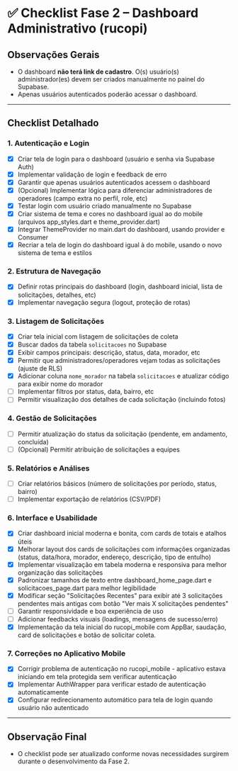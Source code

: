 # ✅ Checklist Fase 2 – Dashboard Administrativo (rucopi)

## Observações Gerais
- O dashboard **não terá link de cadastro**. O(s) usuário(s) administrador(es) devem ser criados manualmente no painel do Supabase.
- Apenas usuários autenticados poderão acessar o dashboard.

---

## Checklist Detalhado

### 1. Autenticação e Login
- [x] Criar tela de login para o dashboard (usuário e senha via Supabase Auth)
- [x] Implementar validação de login e feedback de erro
- [x] Garantir que apenas usuários autenticados acessem o dashboard
- [x] (Opcional) Implementar lógica para diferenciar administradores de operadores (campo extra no perfil, role, etc)
- [x] Testar login com usuário criado manualmente no Supabase
- [x] Criar sistema de tema e cores no dashboard igual ao do mobile (arquivos app_styles.dart e theme_provider.dart)
- [x] Integrar ThemeProvider no main.dart do dashboard, usando provider e Consumer
- [x] Recriar a tela de login do dashboard igual à do mobile, usando o novo sistema de tema e estilos

### 2. Estrutura de Navegação
- [x] Definir rotas principais do dashboard (login, dashboard inicial, lista de solicitações, detalhes, etc)
- [x] Implementar navegação segura (logout, proteção de rotas)

### 3. Listagem de Solicitações
- [x] Criar tela inicial com listagem de solicitações de coleta
- [x] Buscar dados da tabela `solicitacoes` no Supabase
- [x] Exibir campos principais: descrição, status, data, morador, etc
- [x] Permitir que administradores/operadores vejam todas as solicitações (ajuste de RLS)
- [x] Adicionar coluna `nome_morador` na tabela `solicitacoes` e atualizar código para exibir nome do morador
- [ ] Implementar filtros por status, data, bairro, etc
- [ ] Permitir visualização dos detalhes de cada solicitação (incluindo fotos)

### 4. Gestão de Solicitações
- [ ] Permitir atualização do status da solicitação (pendente, em andamento, concluída)
- [ ] (Opcional) Permitir atribuição de solicitações a equipes

### 5. Relatórios e Análises
- [ ] Criar relatórios básicos (número de solicitações por período, status, bairro)
- [ ] Implementar exportação de relatórios (CSV/PDF)

### 6. Interface e Usabilidade
- [x] Criar dashboard inicial moderna e bonita, com cards de totais e atalhos úteis
- [x] Melhorar layout dos cards de solicitações com informações organizadas (status, data/hora, morador, endereço, descrição, tipo de entulho)
- [x] Implementar visualização em tabela moderna e responsiva para melhor organização das solicitações
- [x] Padronizar tamanhos de texto entre dashboard_home_page.dart e solicitacoes_page.dart para melhor legibilidade
- [x] Modificar seção "Solicitações Recentes" para exibir até 3 solicitações pendentes mais antigas com botão "Ver mais X solicitações pendentes"
- [ ] Garantir responsividade e boa experiência de uso
- [ ] Adicionar feedbacks visuais (loadings, mensagens de sucesso/erro)
- [x] Implementação da tela inicial do rucopi_mobile com AppBar, saudação, card de solicitações e botão de solicitar coleta.

### 7. Correções no Aplicativo Mobile
- [x] Corrigir problema de autenticação no rucopi_mobile - aplicativo estava iniciando em tela protegida sem verificar autenticação
- [x] Implementar AuthWrapper para verificar estado de autenticação automaticamente
- [x] Configurar redirecionamento automático para tela de login quando usuário não autenticado

---

## Observação Final
- O checklist pode ser atualizado conforme novas necessidades surgirem durante o desenvolvimento da Fase 2. 